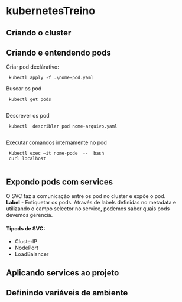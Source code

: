 # kubernetesTreino
## Criando o cluster 


## Criando e entendendo pods

Criar pod declárativo:
```
 kubectl apply -f .\nome-pod.yaml

```
Buscar os pod
```
 kubectl get pods
 
```
Descrever os pod
```
 kubectl  describler pod nome-arquivo.yaml 
 
```

Executar comandos internamente no pod
```
 Kubectl exec –it nome-pode  --  bash
 curl localhost
 
```

## Expondo pods com services 
 O SVC faz  a comunicação entre os pod no cluster e expõe o pod.  
 **Label** - Entiquetar os pods. 
Através de labels definidas no metadata e utilizando o campo selector no service, podemos saber 
quais pods devemos gerencia.

#### Tipods de SVC:
 * ClusterIP
 * NodePort
 * LoadBalancer
## Aplicando services ao projeto
## Definindo variáveis de ambiente 
